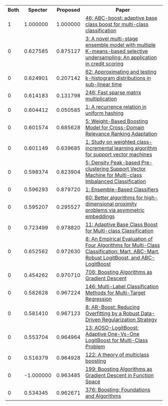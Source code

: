 <html><table><tr>
<th>Both</th>
<th>Specter</th>
<th>Proposed</th>
<th>Paper</th>
</tr>
<tr>
<td>1</td>
<td>1.000000</td>
<td>1.000000</td>
<td><a href="https://www.semanticscholar.org/paper/2e79dad41542293c92de7ca94528f180c1a0684c">46: ABC-boost: adaptive base class boost for multi-class classification</a></td>
</tr>
<tr>
<td>0</td>
<td>0.627585</td>
<td>0.875127</td>
<td><a href="https://www.semanticscholar.org/paper/17f0986c98659eb3ac4ae1b445e0c19eb79c9362">3: A novel multi-stage ensemble model with multiple K-means-based selective undersampling: An application in credit scoring</a></td>
</tr>
<tr>
<td>0</td>
<td>0.624901</td>
<td>0.207142</td>
<td><a href="https://www.semanticscholar.org/paper/c9d1c629a5167a5e9ad9432583745646f22dbba9">62: Approximating and testing k-histogram distributions in sub-linear time</a></td>
</tr>
<tr>
<td>0</td>
<td>0.614183</td>
<td>0.131798</td>
<td><a href="https://www.semanticscholar.org/paper/b1848703264f90b73f33d936940863e4d8629f59">246: Fast sparse matrix multiplication</a></td>
</tr>
<tr>
<td>0</td>
<td>0.604412</td>
<td>0.050585</td>
<td><a href="https://www.semanticscholar.org/paper/7ec7c2aa7072c212d5f7b615d1e4ab0d5e30bf17">1: A recurrence relation in uniform hashing</a></td>
</tr>
<tr>
<td>0</td>
<td>0.601574</td>
<td>0.685628</td>
<td><a href="https://www.semanticscholar.org/paper/b6cc56c8e2aeeb16461014faacd516a7b2b37335">5: Weight-Based Boosting Model for Cross-Domain Relevance Ranking Adaptation</a></td>
</tr>
<tr>
<td>0</td>
<td>0.601149</td>
<td>0.639685</td>
<td><a href="https://www.semanticscholar.org/paper/7c28d5475cf5758c1db178312a40f3b10be1f952">1: Study on weighted class-incremental learning algorithm for support vector machines</a></td>
</tr>
<tr>
<td>0</td>
<td>0.598374</td>
<td>0.823904</td>
<td><a href="https://www.semanticscholar.org/paper/4f7f15253188af0f6b346ff1b4defdf0c656aba3">5: Density Peak-based Pre-clustering Support Vector Machine for Multi-class Imbalanced Classification</a></td>
</tr>
<tr>
<td>0</td>
<td>0.596293</td>
<td>0.879720</td>
<td><a href="https://www.semanticscholar.org/paper/2fdedfd9ed867585637de922ddfc7b375a44e374">1: Ensemble-Based Classifiers</a></td>
</tr>
<tr>
<td>0</td>
<td>0.595207</td>
<td>0.295527</td>
<td><a href="https://www.semanticscholar.org/paper/d5fdc0deea46853a4ff42523fadc965790cf55c3">60: Better algorithms for high-dimensional proximity problems via asymmetric embeddings</a></td>
</tr>
<tr>
<td>0</td>
<td>0.723499</td>
<td>0.978820</td>
<td><a href="https://www.semanticscholar.org/paper/e87254e1106d3a37b13a1f3310737b6b8a77016d">11: Adaptive Base Class Boost for Multi-class Classification</a></td>
</tr>
<tr>
<td>0</td>
<td>0.652562</td>
<td>0.972630</td>
<td><a href="https://www.semanticscholar.org/paper/91dc4caf57af2369281c3c2319b88861482c7961">8: An Empirical Evaluation of Four Algorithms for Multi-Class Classification: Mart, ABC-Mart, Robust LogitBoost, and ABC-LogitBoost</a></td>
</tr>
<tr>
<td>0</td>
<td>0.454262</td>
<td>0.970710</td>
<td><a href="https://www.semanticscholar.org/paper/24c499f250196252626c19a56174436b08ff4f78">706: Boosting Algorithms as Gradient Descent</a></td>
</tr>
<tr>
<td>0</td>
<td>0.582628</td>
<td>0.967224</td>
<td><a href="https://www.semanticscholar.org/paper/7c5ccd935b1bf59ff960edd905ffc5cc15d0099b">146: Multi-Label Classification Methods for Multi-Target Regression</a></td>
</tr>
<tr>
<td>0</td>
<td>0.581410</td>
<td>0.967123</td>
<td><a href="https://www.semanticscholar.org/paper/ac2603a7dc4ff25fcf5c9c0155df6ff58fb3e28e">8: AR-Boost: Reducing Overfitting by a Robust Data-Driven Regularization Strategy</a></td>
</tr>
<tr>
<td>0</td>
<td>0.553704</td>
<td>0.964964</td>
<td><a href="https://www.semanticscholar.org/paper/ec519cdae34de25bc1ce4aa9268d49241b4737fc">13: AOSO-LogitBoost: Adaptive One-Vs-One LogitBoost for Multi-Class Problem</a></td>
</tr>
<tr>
<td>0</td>
<td>0.516379</td>
<td>0.964928</td>
<td><a href="https://www.semanticscholar.org/paper/511a39b793fec36c69c6acc067d3abd3cb2f925f">122: A theory of multiclass boosting</a></td>
</tr>
<tr>
<td>0</td>
<td>-1.000000</td>
<td>0.963485</td>
<td><a href="https://www.semanticscholar.org/paper/e43e96c9dbfc1e38649160cb7d5dcae615df392c">199: Boosting Algorithms as Gradient Descent in Function Space</a></td>
</tr>
<tr>
<td>0</td>
<td>0.534345</td>
<td>0.962671</td>
<td><a href="https://www.semanticscholar.org/paper/b8ff13570f6f0d8b93c3d22cf2048d6f310a0a5e">376: Boosting: Foundations and Algorithms</a></td>
</tr>
</table></html>
